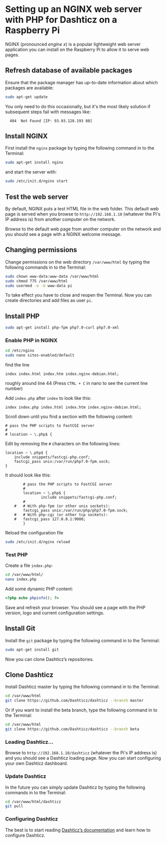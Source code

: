 # Setting up an NGINX web server with PHP for Dashticz on a Raspberry Pi

NGINX (pronounced *engine x*) is a popular lightweight web server application you can install on the Raspberry Pi to allow it to serve web pages.

## Refresh database of available packages

Ensure that the package manager has up-to-date information about which packages are available:  

```bash
sudo apt-get update
```

You only need to do this occasionally, but it's the most likely solution if subsequent steps fail with messages like:
```
  404  Not Found [IP: 93.93.128.193 80]
```

## Install NGINX

First install the `nginx` package by typing the following command in to the Terminal:

```bash
sudo apt-get install nginx
```

and start the server with:

```bash
sudo /etc/init.d/nginx start
```

## Test the web server

By default, NGINX puts a test HTML file in the web folder. This default web page is served when you browse to `http://192.168.1.10` (whatever the Pi's IP address is) from another computer on the network.

Browse to the default web page from another computer on the network and you should see a page with a NGINX welcome message.

## Changing permissions

Change permissions on the web directory `/var/www/html` by typing the following commands in to the Terminal:

```bash
sudo chown www-data:www-data /var/www/html
sudo chmod 775 /var/www/html
sudo usermod -a -G www-data pi
```

To take effect you have to close and reopen the Terminal. Now you can create directories and add files as user `pi`.


## Install PHP

```bash
sudo apt-get install php-fpm php7.0-curl php7.0-xml
```

### Enable PHP in NGINX

```bash
cd /etc/nginx
sudo nano sites-enabled/default
```

find the line

```
index index.html index.htm index.nginx-debian.html;
```

roughly around line 44 (Press `CTRL + C` in nano to see the current line number)

Add `index.php` after `index` to look like this:

```
index index.php index.html index.htm index.nginx-debian.html;
```

Scroll down until you find a section with the following content:

```
# pass the PHP scripts to FastCGI server
#
# location ~ \.php$ {
```

Edit by removing the `#` characters on the following lines:

```
location ~ \.php$ {
	include snippets/fastcgi-php.conf;
	fastcgi_pass unix:/var/run/php7.0-fpm.sock;
}
```

It should look like this:

```
        # pass the PHP scripts to FastCGI server
        #
        location ~ \.php$ {
                include snippets/fastcgi-php.conf;
        #
	#	# With php-fpm (or other unix sockets):
		fastcgi_pass unix:/var/run/php/php7.0-fpm.sock;
	#	# With php-cgi (or other tcp sockets):
	#	fastcgi_pass 127.0.0.1:9000;
        }
```

Reload the configuration file

```bash
sudo /etc/init.d/nginx reload
```

### Test PHP

Create a file `index.php`:

```bash
cd /var/www/html/
nano index.php
```

Add some dynamic PHP content:
```php
<?php echo phpinfo(); ?>
```

Save and refresh your browser. You should see a page with the PHP version, logo and current configuration settings.


## Install Git

Install the `git` package by typing the following command in to the Terminal:

```bash
sudo apt-get install git
```

Now you can clone Dashticz’s repositories.


## Clone Dashticz

Install Dashticz master by typing the following command in to the Terminal:

```bash
cd /var/www/html
git clone https://github.com/Dashticz/dashticz --branch master
```

Or if you want to install the beta branch, type the following command in to the Terminal:

```bash
cd /var/www/html
git clone https://github.com/Dashticz/dashticz --branch beta
```

### Loading Dashticz...

Browse to `http://192.168.1.10/dashticz` (whatever the Pi's IP address is) and you should see a Dashticz loading page.
Now you can start configuring your own Dashticz dashboard.

### Update Dashticz

In the future you can simply update Dashticz by typing the following commands in to the Terminal:

```bash
cd /var/www/html/dashticz
git pull
```

### Configuring Dashticz

The best is to start reading [Dashticz’s documentation](https://dashticz.readthedocs.io) and learn how to configure Dashticz.
